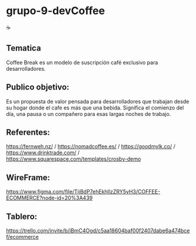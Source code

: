 # grupo-9-devCoffee
☕

## Tematica
Coffee Break es un modelo de suscripción café exclusivo para desarrolladores.

## Publico objetivo:
Es un propuesta de valor pensada para desarrolladores que trabajan desde su hogar donde el cafe es más que una bebida. 
Significa el comienzo del día, una pausa o un compañero para esas largas noches de trabajo.

## Referentes:
https://fernweh.nz/ / https://nomadcoffee.es/ / https://goodmylk.co/ / https://www.drinktrade.com/ / https://www.squarespace.com/templates/crosby-demo

## WireFrame:
https://www.figma.com/file/TijBdP7ehEkhIlzZRY5yH3/COFFEE-ECOMMERCE?node-id=20%3A439

## Tablero:
https://trello.com/invite/b/iBmC4Ogd/c5aa18604baf00f2407dabe6a474bcef/ecommerce 

